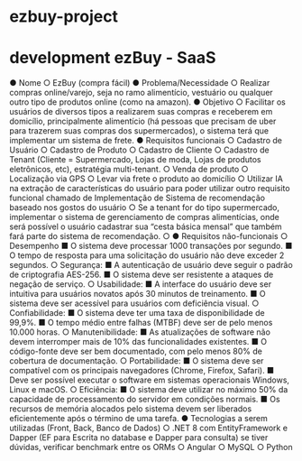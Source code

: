 # ezbuy-project

# development ezBuy - SaaS

● Nome
○ EzBuy (compra fácil)
● Problema/Necessidade
○ Realizar compras online/varejo, seja no ramo alimentício,
vestuário ou qualquer outro tipo de produtos online (como na
amazon).
● Objetivo
○ Facilitar os usuários de diversos tipos a realizarem suas compras
e receberem em domicílio, principalmente alimentício (há
pessoas que precisam de uber para trazerem suas compras dos
supermercados), o sistema terá que implementar um sistema de
frete.
● Requisitos funcionais
○ Cadastro de Usuário
○ Cadastro de Produto
○ Cadastro de Cliente
○ Cadastro de Tenant (Cliente = Supermercado, Lojas de moda,
Lojas de produtos eletrônicos, etc), estratégia multi-tenant.
○ Venda de produto
○ Localização via GPS
○ Levar via frete o produto ao domicílio
○ Utilizar IA na extração de características do usuário para poder
utilizar outro requisito funcional chamado de Implementação de
Sistema de recomendação baseado nos gostos do usuário
○ Se a tenant for do tipo supermercado, implementar o sistema de
gerenciamento de compras alimentícias, onde será possível o
usuário cadastrar sua “cesta básica mensal” que também fará
parte do sistema de recomendação.
○
● Requisitos não-funcionais
○ Desempenho
■ O sistema deve processar 1000 transações por segundo.
■ O tempo de resposta para uma solicitação do usuário não
deve exceder 2 segundos.
○ Segurança:
■ A autenticação de usuário deve seguir o padrão de
criptografia AES-256.
■ O sistema deve ser resistente a ataques de negação de
serviço.
○ Usabilidade:
■ A interface do usuário deve ser intuitiva para usuários
novatos após 30 minutos de treinamento.
■ O sistema deve ser acessível para usuários com deficiência
visual.
○ Confiabilidade:
■ O sistema deve ter uma taxa de disponibilidade de 99,9%.
■ O tempo médio entre falhas (MTBF) deve ser de pelo
menos 10.000 horas.
○ Manutenibilidade:
■ As atualizações de software não devem interromper mais
de 10% das funcionalidades existentes.
■ O código-fonte deve ser bem documentado, com pelo
menos 80% de cobertura de documentação.
○ Portabilidade:
■ O sistema deve ser compatível com os principais
navegadores (Chrome, Firefox, Safari).
■ Deve ser possível executar o software em sistemas
operacionais Windows, Linux e macOS.
○ Eficiência:
■ O sistema deve utilizar no máximo 50% da capacidade de
processamento do servidor em condições normais.
■ Os recursos de memória alocados pelo sistema devem ser
liberados eficientemente após o término de uma tarefa.
● Tecnologias a serem utilizadas (Front, Back, Banco de Dados)
○ .NET 8 com EntityFramework e Dapper (EF para Escrita no
database e Dapper para consulta) se tiver dúvidas, verificar
benchmark entre os ORMs
○ Angular
○ MySQL
○ Python
